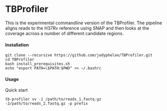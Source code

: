 # TBProfiler

This is the experimental commandline version of the TBProfiler.
The pipeline aligns reads to the H37Rv reference using SNAP and then looks at the coverage across a number of different candidate regions.

#### Installation

```
git clone --recursive https://github.com/jodyphelan/TBProfiler.git
cd TBProfiler
bash install_prerequisites.sh 
echo "export PATH=\$PATH:$PWD" >> ~/.bashrc
```

#### Usage

Quick start
```
tb-profiler sv -1 /path/to/reads_1.fastq.gz -2/path/to/reads_2.fastq.gz -p prefix
```

